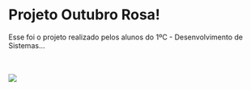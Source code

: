 # Projeto Outubro Rosa!
Esse foi o projeto realizado pelos alunos do 1ºC - Desenvolvimento de Sistemas... 
<br><br><br><b>

<img src="https://github.com/HenriqueLimaJHLA/pinkoctober1cds/blob/bea3a0265dfdf911c587f3d430bcfb9a1ac98cda/Imagens/images%20(50).jpeg">
